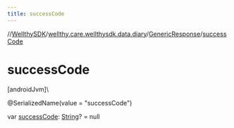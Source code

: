 ```yaml
---
title: successCode
---
```

//[WellthySDK](../../../index.html)/[wellthy.care.wellthysdk.data.diary](../index.html)/[GenericResponse](index.html)/[successCode](success-code.html)



# successCode



[androidJvm]\




@SerializedName(value = "successCode")



var [successCode](success-code.html): [String](https://kotlinlang.org/api/latest/jvm/stdlib/kotlin/-string/index.html)? = null




